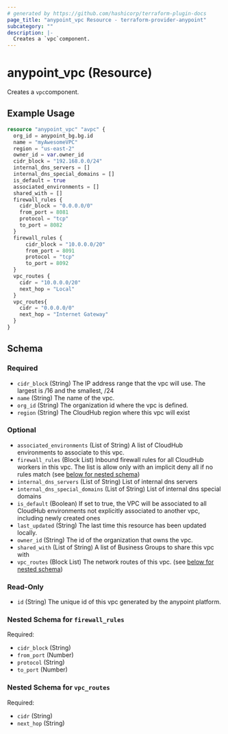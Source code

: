 ```yaml
---
# generated by https://github.com/hashicorp/terraform-plugin-docs
page_title: "anypoint_vpc Resource - terraform-provider-anypoint"
subcategory: ""
description: |-
  Creates a `vpc`component.
---
```


# anypoint_vpc (Resource)

Creates a `vpc`component.

## Example Usage

```terraform
resource "anypoint_vpc" "avpc" {
  org_id = anypoint_bg.bg.id
  name = "myAwesomeVPC"
  region = "us-east-2"
  owner_id = var.owner_id
  cidr_block = "192.168.0.0/24"
  internal_dns_servers = []
  internal_dns_special_domains = []
  is_default = true
  associated_environments = []
  shared_with = []
  firewall_rules {
    cidr_block = "0.0.0.0/0"
    from_port = 8081
    protocol = "tcp"
    to_port = 8082
  }
  firewall_rules {
      cidr_block = "10.0.0.0/20"
      from_port = 8091
      protocol = "tcp"
      to_port = 8092
  }
  vpc_routes {
    cidr = "10.0.0.0/20"
    next_hop = "Local"
  }
  vpc_routes{
    cidr = "0.0.0.0/0"
    next_hop = "Internet Gateway"
  }
}
```

<!-- schema generated by tfplugindocs -->
## Schema

### Required

- `cidr_block` (String) The IP address range that the vpc will use. The largest is /16 and the smallest, /24
- `name` (String) The name of the vpc.
- `org_id` (String) The organization id where the vpc is defined.
- `region` (String) The CloudHub region where this vpc will exist

### Optional

- `associated_environments` (List of String) A list of CloudHub environments to associate to this vpc.
- `firewall_rules` (Block List) Inbound firewall rules for all CloudHub workers in this vpc. The list is allow only with an implicit deny all if no rules match (see [below for nested schema](#nestedblock--firewall_rules))
- `internal_dns_servers` (List of String) List of internal dns servers
- `internal_dns_special_domains` (List of String) List of internal dns special domains
- `is_default` (Boolean) If set to true, the VPC will be associated to all CloudHub environments not explicitly associated to another vpc, including newly created ones
- `last_updated` (String) The last time this resource has been updated locally.
- `owner_id` (String) The id of the organization that owns the vpc.
- `shared_with` (List of String) A list of Business Groups to share this vpc with
- `vpc_routes` (Block List) The network routes of this vpc. (see [below for nested schema](#nestedblock--vpc_routes))

### Read-Only

- `id` (String) The unique id of this vpc generated by the anypoint platform.

<a id="nestedblock--firewall_rules"></a>
### Nested Schema for `firewall_rules`

Required:

- `cidr_block` (String)
- `from_port` (Number)
- `protocol` (String)
- `to_port` (Number)


<a id="nestedblock--vpc_routes"></a>
### Nested Schema for `vpc_routes`

Required:

- `cidr` (String)
- `next_hop` (String)



